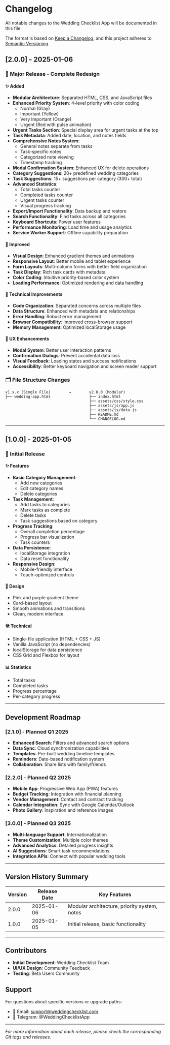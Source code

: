 # Changelog

All notable changes to the Wedding Checklist App will be documented in this file.

The format is based on [Keep a Changelog](https://keepachangelog.com/en/1.0.0/),
and this project adheres to [Semantic Versioning](https://semver.org/spec/v2.0.0.html).

## [2.0.0] - 2025-01-06

### 🎉 Major Release - Complete Redesign

#### ✨ Added

- **Modular Architecture**: Separated HTML, CSS, and JavaScript files
- **Enhanced Priority System**: 4-level priority with color coding
  - Normal (Gray)
  - Important (Yellow)
  - Very Important (Orange)
  - Urgent (Red with pulse animation)
- **Urgent Tasks Section**: Special display area for urgent tasks at the top
- **Task Metadata**: Added date, location, and notes fields
- **Comprehensive Notes System**:
  - General notes separate from tasks
  - Task-specific notes
  - Categorized note viewing
  - Timestamp tracking
- **Modal Confirmation System**: Enhanced UX for delete operations
- **Category Suggestions**: 20+ predefined wedding categories
- **Task Suggestions**: 15+ suggestions per category (300+ total)
- **Advanced Statistics**:
  - Total tasks counter
  - Completed tasks counter
  - Urgent tasks counter
  - Visual progress tracking
- **Export/Import Functionality**: Data backup and restore
- **Search Functionality**: Find tasks across all categories
- **Keyboard Shortcuts**: Power user features
- **Performance Monitoring**: Load time and usage analytics
- **Service Worker Support**: Offline capability preparation

#### 🎨 Improved

- **Visual Design**: Enhanced gradient themes and animations
- **Responsive Layout**: Better mobile and tablet experience
- **Form Layouts**: Multi-column forms with better field organization
- **Task Display**: Rich task cards with metadata
- **Color Coding**: Intuitive priority-based color system
- **Loading Performance**: Optimized rendering and data handling

#### 🔧 Technical Improvements

- **Code Organization**: Separated concerns across multiple files
- **Data Structure**: Enhanced with metadata and relationships
- **Error Handling**: Robust error management
- **Browser Compatibility**: Improved cross-browser support
- **Memory Management**: Optimized localStorage usage

#### 📱 UX Enhancements

- **Modal System**: Better user interaction patterns
- **Confirmation Dialogs**: Prevent accidental data loss
- **Visual Feedback**: Loading states and success notifications
- **Accessibility**: Better keyboard navigation and screen reader support

### 🗂️ File Structure Changes

```
v1.x.x (Single File)        →        v2.0.0 (Modular)
├── wedding-app.html                 ├── index.html
                                     ├── assets/css/style.css
                                     ├── assets/js/app.js
                                     ├── assets/js/data.js
                                     ├── README.md
                                     └── CHANGELOG.md
```

---

## [1.0.0] - 2025-01-05

### 🎉 Initial Release

#### ✨ Features

- **Basic Category Management**:
  - Add new categories
  - Edit category names
  - Delete categories
- **Task Management**:
  - Add tasks to categories
  - Mark tasks as complete
  - Delete tasks
  - Task suggestions based on category
- **Progress Tracking**:
  - Overall completion percentage
  - Progress bar visualization
  - Task counters
- **Data Persistence**:
  - localStorage integration
  - Data reset functionality
- **Responsive Design**:
  - Mobile-friendly interface
  - Touch-optimized controls

#### 🎨 Design

- Pink and purple gradient theme
- Card-based layout
- Smooth animations and transitions
- Clean, modern interface

#### 🛠️ Technical

- Single-file application (HTML + CSS + JS)
- Vanilla JavaScript (no dependencies)
- localStorage for data persistence
- CSS Grid and Flexbox for layout

#### 📊 Statistics

- Total tasks
- Completed tasks
- Progress percentage
- Per-category progress

---

## Development Roadmap

### [2.1.0] - Planned Q1 2025

- **Enhanced Search**: Filters and advanced search options
- **Data Sync**: Cloud synchronization capabilities
- **Templates**: Pre-built wedding timeline templates
- **Reminders**: Date-based notification system
- **Collaboration**: Share lists with family/friends

### [2.2.0] - Planned Q2 2025

- **Mobile App**: Progressive Web App (PWA) features
- **Budget Tracking**: Integration with financial planning
- **Vendor Management**: Contact and contract tracking
- **Calendar Integration**: Sync with Google Calendar/Outlook
- **Photo Gallery**: Inspiration and reference images

### [3.0.0] - Planned Q3 2025

- **Multi-language Support**: Internationalization
- **Theme Customization**: Multiple color themes
- **Advanced Analytics**: Detailed progress insights
- **AI Suggestions**: Smart task recommendations
- **Integration APIs**: Connect with popular wedding tools

---

## Version History Summary

| Version | Release Date | Key Features                                 |
| ------- | ------------ | -------------------------------------------- |
| 2.0.0   | 2025-01-06   | Modular architecture, priority system, notes |
| 1.0.0   | 2025-01-05   | Initial release, basic functionality         |

---

## Contributors

- **Initial Development**: Wedding Checklist Team
- **UI/UX Design**: Community Feedback
- **Testing**: Beta Users Community

## Support

For questions about specific versions or upgrade paths:

- 📧 Email: support@weddingchecklist.com
- 📱 Telegram: @WeddingChecklistApp

---

_For more information about each release, please check the corresponding Git tags and releases._
